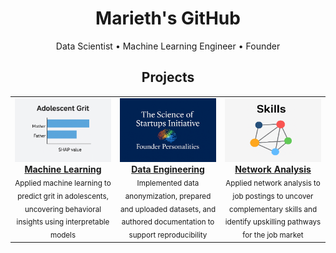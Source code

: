 <!-- HERO -->
<h1 align="center">Marieth's GitHub</h1>
<p align="center">Data Scientist •  Machine Learning Engineer • Founder</p>


<h2 align="center">Projects</h2>  
  
<table>
  <tr>
    <td align="center" width="33%">
      <a href="https://github.com/MariethCoetzer/Data_Science_Portfolio/blob/main/%5B03%5D%20Predicting%20Grit%20in%20Adolescents%20using%20Machine%20Learning/Predicting%20Grit%20in%20Adolescents%20using%20Machine%20Learning.ipynb">
        <img src="assets/ML.png" width="200" alt="image"/>
        <br><b>Machine Learning</b>
      </a>
      <br><sub>Applied machine learning to predict grit in adolescents, uncovering behavioral insights using interpretable models </sub>
    </td>
     <td align="center" width="33%">
      <a href="https://github.com/Braesemann/FounderPersonalities">
        <img src="assets/FounderPersonalities.png" width="200" alt="image"/>
        <br><b>Data Engineering</b>
      </a>
      <br><sub>Implemented data anonymization, prepared and uploaded datasets, and authored documentation to support reproducibility</sub>
    </td>
    <td align="center" width="33%">
      <a href="https://github.com/MariethCoetzer/Data_Science_Portfolio/blob/main/%5B01%5D%20Identifying%20Complementary%20Skills%20using%20Network%20Analysis/%20Identifying%20Complementary%20Skills%20using%20Network%20Analysis.ipynb">
        <img src="assets/Skills.png" width="200" alt="image"/>
        <br><b>Network Analysis</b>
      </a>
      <br><sub>Applied network analysis to job postings to uncover complementary skills and identify upskilling pathways for the job market </sub>
    </td>
  </tr>
</table>

